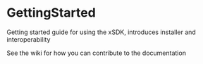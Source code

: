 # GettingStarted
Getting started guide for using the xSDK, introduces installer and interoperability

See the wiki for how you can contribute to the documentation
